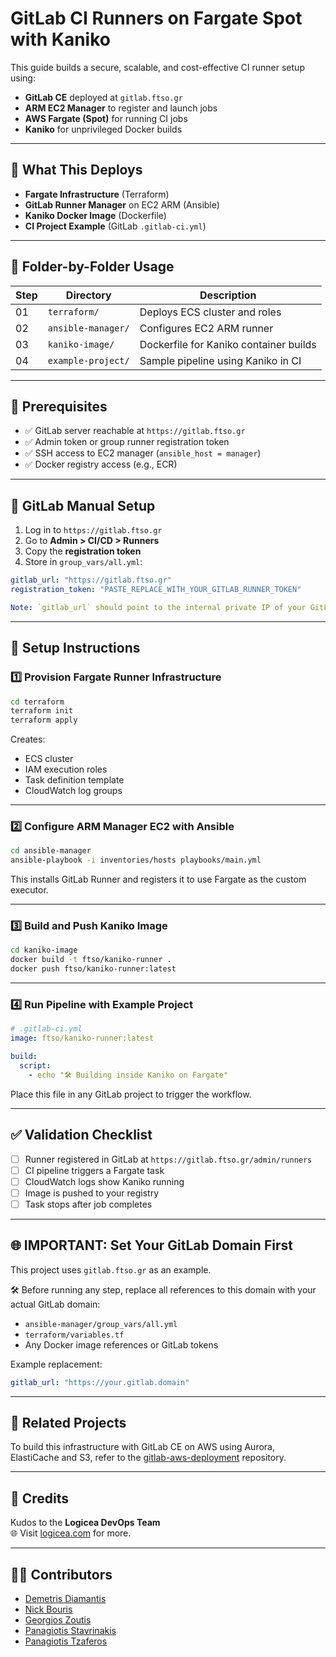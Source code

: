 # GitLab CI Runners on Fargate Spot with Kaniko

This guide builds a secure, scalable, and cost-effective CI runner setup using:

- **GitLab CE** deployed at `gitlab.ftso.gr`
- **ARM EC2 Manager** to register and launch jobs
- **AWS Fargate (Spot)** for running CI jobs
- **Kaniko** for unprivileged Docker builds

---

## 🔧 What This Deploys

- **Fargate Infrastructure** (Terraform)
- **GitLab Runner Manager** on EC2 ARM (Ansible)
- **Kaniko Docker Image** (Dockerfile)
- **CI Project Example** (GitLab `.gitlab-ci.yml`)

---

## 📁 Folder-by-Folder Usage

| Step | Directory         | Description                                 |
|------|-------------------|---------------------------------------------|
| 01   | `terraform/`       | Deploys ECS cluster and roles               |
| 02   | `ansible-manager/` | Configures EC2 ARM runner                   |
| 03   | `kaniko-image/`    | Dockerfile for Kaniko container builds     |
| 04   | `example-project/` | Sample pipeline using Kaniko in CI         |

---

## 🧰 Prerequisites

- ✅ GitLab server reachable at `https://gitlab.ftso.gr`
- ✅ Admin token or group runner registration token
- ✅ SSH access to EC2 manager (`ansible_host = manager`)
- ✅ Docker registry access (e.g., ECR)

---

## 🔐 GitLab Manual Setup

1. Log in to `https://gitlab.ftso.gr`
2. Go to **Admin > CI/CD > Runners**
3. Copy the **registration token**
4. Store in `group_vars/all.yml`:
```yaml
gitlab_url: "https://gitlab.ftso.gr"
registration_token: "PASTE_REPLACE_WITH_YOUR_GITLAB_RUNNER_TOKEN"

Note: `gitlab_url` should point to the internal private IP of your GitLab server, e.g., `http://10.0.3.5`, from the original VPC deployment.
```

---

## 🚀 Setup Instructions

### 1️⃣ Provision Fargate Runner Infrastructure

```bash
cd terraform
terraform init
terraform apply
```

Creates:
- ECS cluster
- IAM execution roles
- Task definition template
- CloudWatch log groups

---

### 2️⃣ Configure ARM Manager EC2 with Ansible

```bash
cd ansible-manager
ansible-playbook -i inventories/hosts playbooks/main.yml
```

This installs GitLab Runner and registers it to use Fargate as the custom executor.

---

### 3️⃣ Build and Push Kaniko Image

```bash
cd kaniko-image
docker build -t ftso/kaniko-runner .
docker push ftso/kaniko-runner:latest
```

---

### 4️⃣ Run Pipeline with Example Project

```yaml
# .gitlab-ci.yml
image: ftso/kaniko-runner:latest

build:
  script:
    - echo "🛠 Building inside Kaniko on Fargate"
```

Place this file in any GitLab project to trigger the workflow.

---

## ✅ Validation Checklist

- [ ] Runner registered in GitLab at `https://gitlab.ftso.gr/admin/runners`
- [ ] CI pipeline triggers a Fargate task
- [ ] CloudWatch logs show Kaniko running
- [ ] Image is pushed to your registry
- [ ] Task stops after job completes

---

## 🌐 IMPORTANT: Set Your GitLab Domain First

This project uses `gitlab.ftso.gr` as an example.

🛠️ Before running any step, replace all references to this domain with your actual GitLab domain:

- `ansible-manager/group_vars/all.yml`
- `terraform/variables.tf`
- Any Docker image references or GitLab tokens

Example replacement:

```yaml
gitlab_url: "https://your.gitlab.domain"
```

---

## 🧵 Related Projects

To build this infrastructure with GitLab CE on AWS using Aurora, ElastiCache and S3, refer to the [gitlab-aws-deployment](https://github.com/ftsogr/gitlab-aws-deployment) repository.

---

## 👏 Credits 

Kudos to the **Logicea DevOps Team**  
🌐 Visit [logicea.com](https://logicea.com) for more.

---

## 🧑‍💻 Contributors
- [Demetris Diamantis](https://github.com/ftsogr)
- [Nick Bouris](https://www.linkedin.com/in/nbrs/)
- [Georgios Zoutis](https://github.com/Necrokefalos)
- [Panagiotis Stavrinakis](https://github.com/pan0sSt)
- [Panagiotis Tzaferos](https://github.com/ptzaf)


